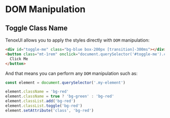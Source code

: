 # DOM Manipulation

## Toggle Class Name

TenoxUI allows you to apply the styles directly with `DOM` manipulation:

<TenoxUI code="<div id='toggle-me' class='bg-blue box-200px [transition]-300ms'></div>
<button class='mt-1rem' onclick='document.querySelector(`#toggle-me`).classList.toggle(`bg-red`)'>Click Me</button>
"/>

```html
<div id="toggle-me" class="bg-blue box-200px [transition]-300ms"></div>
<button class="mt-1rem" onclick="document.querySelector('#toggle-me').classList.toggle('bg-red')">
  Click Me
</button>
```

And that means you can perform any `DOM` manipulation such as:

```js
const element = document.querySelector('.my-element')

element.className = 'bg-red'
element.className = true ? 'bg-green' : 'bg-red'
element.classList.add('bg-red')
element.classList.toggle('bg-red')
element.setAttribute('class', 'bg-red')
```
